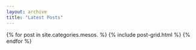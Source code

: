 ```yaml
---
layout: archive
title: "Latest Posts"
---
```


<div class="tiles">
{% for post in site.categories.mesos. %}
	{% include post-grid.html %}
{% endfor %}
</div><!-- /.tiles -->
